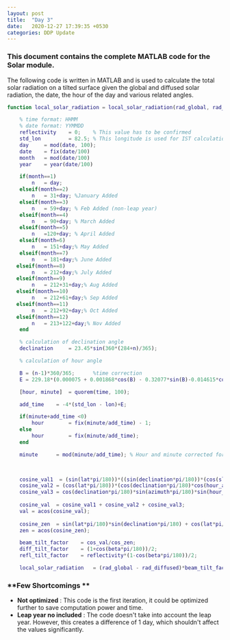 ```yaml
---
layout: post
title:  "Day 3"
date:   2020-12-27 17:39:35 +0530
categories: DDP Update
---
```


### This document contains the complete MATLAB code for the Solar module.

The following code is written in MATLAB and is used to calculate the total solar radiation on a tilted surface given the global and diffused solar radiation, the date, the hour of the day and various related angles.



```matlab
function local_solar_radiation = local_solar_radiation(rad_global, rad_diffused, time, date, slope, azimuth, lat, lon)

    % time format: HHMM
    % date format: YYMMDD
    reflectivity    = 0;    % This value has to be confirmed
    std_lon         = 82.5; % This longitude is used for IST calculations
    day     = mod(date, 100);
    date    = fix(date/100)
    month   = mod(date/100)
    year    = year(date/100)

    if(month==1)
        n   = day;
    elseif(month==2)
        n   = 31+day; %January Added
    elseif(month==3)
        n   = 59+day; % Feb Added (non-leap year)
    elseif(month==4)
        n   = 90+day; % March Added
    elseif(month==5)
        n   =120+day; % April Added
    elseif(month=6)
        n   = 151+day;% May Added
    elseif(month==7)
        n   = 181+day;% June Added
   elseif(month==8)
        n   = 212+day;% July Added
   elseif(month==9)
        n   = 212+31+day;% Aug Added
   elseif(month==10)
        n   = 212+61+day;% Sep Added
   elseif(month==11)
        n   = 212+92+day;% Oct Added
   elseif(month==12)
        n   = 213+122+day;% Nov Added
    end

    % calculation of declination angle
    declination     = 23.45*sin(360*(284+n)/365);

    % calculation of hour angle

    B = (n-1)*360/365;      %time correction
    E = 229.18*(0.000075 + 0.001868*cos(B) - 0.32077*sin(B)-0.014615*cos(2*B)-0.04089*sin(2*B));

    [hour, minute]  = quorem(time, 100);

    add_time    = -4*(std_lon - lon)+E;

    if(minute+add_time <0)
        hour        = fix(minute/add_time) - 1; 
    else
        hour        = fix(minute/add_time); 
    end

    minute      = mod(minute/add_time); % Hour and minute corrected for the Local apparent time


    
    cosine_val1  = (sin(lat*pi/180))*((sin(declination*pi/180))*(cos(slope*pi/180)) + (cos(lat*pi/180))*(cos(azimuth*pi/180))*(cos(hour_angle*pi/180))*sin(slope*pi/180));
	cosine_val2	= (cos(lat*pi/180))*(cos(declination*pi/180)*cos(hour_angle*pi/180)*cos(slope*pi/180) - sin(declination*pi/180)*cos(azimuth*pi/180)*sin(slope*pi/180));
	cosine_val3	= cos(declination*pi/180)*sin(azimuth*pi/180)*sin(hour_angle*pi/180)*sin(slope*pi/180);
	
	cosine_val 	= cosine_val1 + cosine_val2 + cosine_val3;
    val = acos(cosine_val);
	
	cosine_zen	= sin(lat*pi/180)*sin(declination*pi/180) + cos(lat*pi/180)*cos(hour_angle*pi/180);
    zen = acos(cosine_zen);

    beam_tilt_factor    = cos_val/cos_zen;
    diff_tilt_factor    = (1+cos(beta*pi/180))/2;
    refl_tilt_factor    = reflectivity*(1-cos(beta*pi/180))/2;

    local_solar_radiation   = (rad_global - rad_diffused)*beam_tilt_factor + rad_diffused*diff_tilt_factor + rad_global*refl_tilt_factor;

```



### **Few Shortcomings **

- **Not optimized** : This code is the first iteration, it could be optimized further to save computation power and time.
- **Leap year no included** : The code doesn't take into account the leap year. However, this creates a difference of 1 day, which shouldn't affect the values significantly.